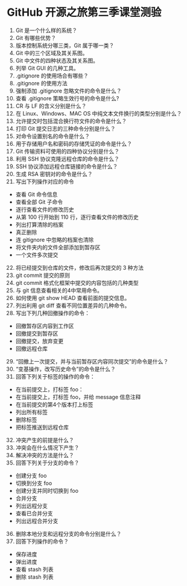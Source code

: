 # GitHub 开源之旅第三季课堂测验

1. Git 是一个什么样的系统？
2. Git 有哪些优势？
3. 版本控制系统分哪三类，Git 属于哪一类？
4. Git 中的三个区域及其关系图。
5. Git 中文件的四种状态及其关系图。
6. 列举 Git GUI 的几种工具。
7. .gitignore 的使用场合有哪些？
8. .gitignore 的使用方法
9. 强制添加 .gitignore 忽略文件的命令是什么？
10. 查看 .gitignore 策略生效行号的命令是什么?
11. CR 与 LF 的含义分别是什么？
12. 在 Linux、Windows、MAC OS 中纯文本文件换行的类型分别是什么？
13. 允许提交时包括混合换行符文件的命令是什么？
14. 打印 Git 提交日志的三种命令分别是什么？
15. 对命令设置别名的命令是什么？
16. 用于存储用户名和密码的存储凭证的命令是什么？
17. Git 传输资料可使用的四种协议分别是什么？
18. 利用 SSH 协议克隆远程仓库的命令是什么？
19. SSH 协议添加远程仓库链接的命令是什么？
20. 生成 RSA 密钥对的命令是什么？
21. 写出下列操作对应的命令

  - 查看 Git 命令信息
  - 查看全部 Git 子命令
  - 逐行查看文件的修改历史
  - 从第 100 行开始到 110 行，逐行查看文件的修改历史
  - 列出打算清除的档案
  - 真正删除
  - 连 gitignore 中忽略的档案也清除
  - 将文件夹内的文件全部添加到暂存区
  - 一个文件多次提交

22. 将已经提交到仓库的文件，修改后再次提交的 3 种方法
23. git commit 提交的原则
24. git commit 格式化框架中提交的内容包括的几种类型
25. 与 git 信息查看相关的4中常用命令。
26. 如何使用 git show HEAD 查看前面的提交信息。
27. 列出利用 git diff 查看不同位置差异的几种命令。
28. 写出下列几种回撤操作的命令：

  - 回撤暂存区内容到工作区
  - 回撤提交到暂存区
  - 回撤提交，放弃变更
  - 回撤远程仓库

29. “回撤上一次提交，并与当前暂存区内容同次提交”的命令是什么？
30. “变基操作，改写历史命令”的命令是什么？
31. 回答下列关于标签的操作的命令：

  - 在当前提交上，打标签 foo：
  - 在当前提交上，打标签 foo，并给 message 信息注释
  - 在当前提交的第4个版本打上标签
  - 列出所有标签
  - 删除标签
  - 把标签推送到远程仓库

32. 冲突产生的前提是什么？
33. 冲突会在什么情况下产生？
34. 解决冲突的方法是什么？
35. 回答下列关于分支的命令？

  - 创建分支 foo
  - 切换到分支 foo
  - 创建分支并同时切换到 foo
  - 合并分支
  - 列出远程分支
  - 查看已合并分支
  - 列出远程合并分支

36. 删除本地分支和远程分支的命令分别是什么？
37. 回答下列操作的命令？

  - 保存进度
  - 弹出进度
  - 查看 stash 列表
  - 删除 stash 列表

